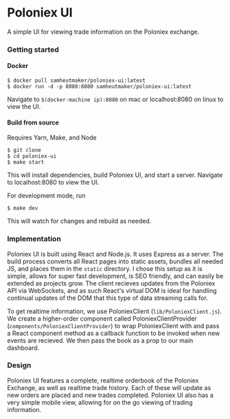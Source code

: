 # Poloniex UI
A simple UI for viewing trade information on the Poloniex exchange.

### Getting started

#### Docker

```
$ docker pull samheutmaker/poloniex-ui:latest
$ docker run -d -p 8080:8080 samheutmaker/poloniex-ui:latest
```
Navigate to ```$(docker-machine ip):8080``` on mac or localhost:8080 on linux to view the UI.

#### Build from source
Requires Yarn, Make, and Node

```
$ git clone 
$ cd poloniex-ui
$ make start
```
This will install dependencies, build Poloniex UI, and start a server. Navigate to localhost:8080 to view the UI.

For development mode, run

```
$ make dev
```
This will watch for changes and rebuild as needed.

### Implementation
Poloniex UI is built using React and Node.js. It uses Express as a server. The build process converts all React pages into static assets, bundles all needed JS, and places them in the `static` directory. I chose this setup as it is simple, allows for super fast development, is SEO friendly, and can easily be extended as projects grow. The client recieves updates from the Poloniex API via WebSockets, and as such React's virtual DOM is ideal for handling continual updates of the DOM that this type of data streaming calls for.

To get realtime information, we use PoloniexClient (```lib/PoloniexClient.js```). We create a higher-order component called  PoloniexClientProvider (```components/PoloniexClientProvider```) to wrap PoloniexClient with and pass a React component method as a callback function to be invoked when new events are recieved. We then pass the book as a prop to our main dashboard.


### Design
Poloniex UI features a complete, realtime orderbook of the Poloniex Exchange, as well as realtime trade history. Each of these will update as new orders are placed and new trades completed. Poloniex UI also has a very simple mobile view, allowing for on the go viewing of trading information.




